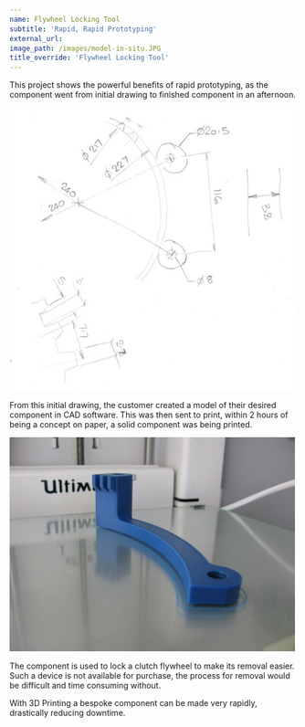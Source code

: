 ```yaml
---
name: Flywheel Locking Tool
subtitle: 'Rapid, Rapid Prototyping'
external_url:
image_path: /images/model-in-situ.JPG
title_override: 'Flywheel Locking Tool'
---
```



This project shows the powerful benefits of rapid prototyping, as the component went from initial drawing to finished component in an afternoon.

![](/uploads/versions/initial-drawing-small-1---x----600-590x---.jpg)

From this initial drawing, the customer created a model of their desired component in CAD software. This was then sent to print, within 2 hours of being a concept on paper, a solid component was being printed.

![](/uploads/versions/model-printer---x----500-375x---.JPG)

The component is used to lock a clutch flywheel to make its removal easier. Such a device is not available for purchase, the process for removal would be difficult and time consuming without.

With 3D Printing a bespoke component can be made very rapidly, drastically reducing downtime.
